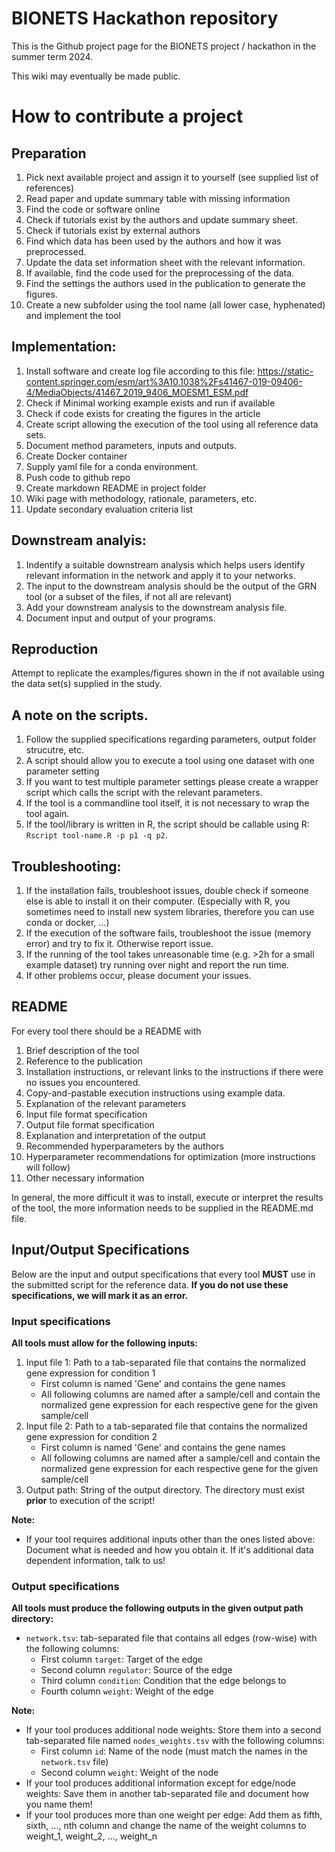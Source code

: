 # BIONETS Hackathon repository

This is the Github project page for the BIONETS project / hackathon in the summer term 2024.

This wiki may eventually be made public.

# How to contribute a project
## Preparation
1. Pick next available project and assign it to yourself (see supplied list of references)
2. Read paper and update summary table with missing information
3. Find the code or software online
4. Check if tutorials exist by the authors and update summary sheet.
5. Check if tutorials exist by external authors
6. Find which data has been used by the authors and how it was preprocessed.
7. Update the data set information sheet with the relevant information.
8. If available, find the code used for the preprocessing of the data.
9. Find the settings the authors used in the publication to generate the figures.
10. Create a new subfolder using the tool name (all lower case, hyphenated) and implement the tool

## Implementation:
1. Install software and create log file according to this file: https://static-content.springer.com/esm/art%3A10.1038%2Fs41467-019-09406-4/MediaObjects/41467_2019_9406_MOESM1_ESM.pdf
2. Check if Minimal working example exists and run if available
3. Check if code exists for creating the figures in the article
4. Create script allowing the execution of the tool using all reference data sets.
5. Document method parameters, inputs and outputs.
6. Create Docker container
7. Supply yaml file for a conda environment.
8. Push code to github repo
9. Create markdown README in project folder
10. Wiki page with methodology, rationale, parameters, etc.
11. Update secondary evaluation criteria list


## Downstream analyis:
1. Indentify a suitable downstream analysis which helps users identify relevant information in the network and apply it to your networks.
2. The input to the downstream analysis should be the output of the GRN tool (or a subset of the files, if not all are relevant)
3. Add your downstream analysis to the downstream analysis file.
4. Document input and output of your programs.

## Reproduction
Attempt to replicate the examples/figures shown in the if not available using the data set(s) supplied in the study.

## A note on the scripts.
1. Follow the supplied specifications regarding parameters, output folder strucutre, etc. 
2. A script should allow you to execute a tool using one dataset with one parameter setting
3. If you want to test multiple parameter settings please create a wrapper script which calls the script with the relevant parameters.
4. If the tool is a commandline tool itself, it is not necessary to wrap the tool again.
5. If the tool/library is written in R, the script should be callable using R: ```Rscript tool-name.R -p p1 -q p2```.


## Troubleshooting:
1. If the installation fails, troubleshoot issues, double check if someone else is able to install it on their computer. (Especially with R, you sometimes need to install new system libraries, therefore you can use conda or docker, ...)
2. If the execution of the software fails, troubleshoot the issue (memory error) and try to fix it. Otherwise report issue.
3. If the running of the tool takes unreasonable time (e.g. >2h for a small example dataset) try running over night and report the run time.
4. If other problems occur, please document your issues. 


## README
For every tool there should be a README with
1. Brief description of the tool
2. Reference to the publication
3. Installation instructions, or relevant links to the instructions if there were no issues you encountered.
4. Copy-and-pastable execution instructions using example data.
5. Explanation of the relevant parameters
6. Input file format specification
7. Output file format specification
8. Explanation and interpretation of the output
9. Recommended hyperparameters by the authors
10. Hyperparameter recommendations for optimization (more instructions will follow)
11. Other necessary information

In general, the more difficult it was to install, execute or interpret the results of the tool, the more information needs to be supplied in the README.md file.


## Input/Output Specifications

Below are the input and output specifications that every tool **MUST** use in the submitted script for the reference data. **If you do not use these specifications, we will mark it as an error.** 

### Input specifications
**All tools must allow for the following inputs:** 

1. Input file 1: Path to a tab-separated file that contains the normalized gene expression for condition 1
    * First column is named 'Gene' and contains the gene names
    * All following columns are named after a sample/cell and contain the normalized gene expression for each respective gene for the given sample/cell
2. Input file 2: Path to a tab-separated file that contains the normalized gene expression for condition 2
    * First column is named 'Gene' and contains the gene names
    * All following columns are named after a sample/cell and contain the normalized gene expression for each respective gene for the given sample/cell
3. Output path: String of the output directory. The directory must exist **prior** to execution of the script!

**Note:**
* If your tool requires additional inputs other than the ones listed above: Document what is needed and how you obtain it. If it's additional data dependent information, talk to us! 


### Output specifications

**All tools must produce the following outputs in the given output path directory:**
* `network.tsv`: tab-separated file that contains all edges (row-wise) with the following columns:
     * First column `target`: Target of the edge
     * Second column `regulator`: Source of the edge
     * Third column `condition`: Condition that the edge belongs to
     * Fourth column `weight`: Weight of the edge

**Note:**
* If your tool produces additional node weights: Store them into a second tab-separated file named `nodes_weights.tsv` with the following columns:
     * First column `id`: Name of the node (must match the names in the `network.tsv` file)
     * Second column `weight`: Weight of the node
* If your tool produces additional information except for edge/node weights: Save them in another tab-separated file and document how you name them!
* If your tool produces more than one weight per edge: Add them as fifth, sixth, ..., nth column and change the name of the weight columns to weight_1, weight_2, ..., weight_n
